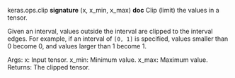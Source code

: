 keras.ops.clip
__signature__
(x, x_min, x_max)
__doc__
Clip (limit) the values in a tensor.

Given an interval, values outside the interval are clipped to the
interval edges. For example, if an interval of `[0, 1]` is specified,
values smaller than 0 become 0, and values larger than 1 become 1.

Args:
    x: Input tensor.
    x_min: Minimum value.
    x_max: Maximum value.
Returns:
    The clipped tensor.
